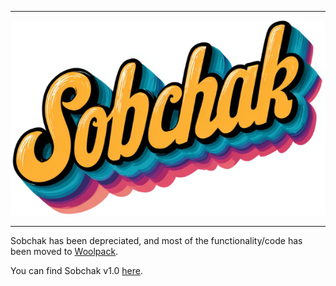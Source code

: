 <!-- u251003-->

***

<div align="center">

  <picture>
    <source media="(prefers-color-scheme: dark)" srcset="https://github.com/APrettyCoolProgram/sobchak/blob/main/.github/img/logo/sobchak-dark-587x363.png">
    <source media="(prefers-color-scheme: light)" srcset="https://github.com/APrettyCoolProgram/sobchak/blob/main/.github/img/logo/sobchak-light-587x363.png">
    <img alt="Fallback image description" src="https://github.com/APrettyCoolProgram/sobchak/blob/main/.github/img/logo/sobchak-light-587x363.png">
  </picture>

</div>

***

Sobchak has been depreciated, and most of the functionality/code has been moved to [Woolpack](https://github.com/APrettyCoolProgram/wollpack/tree/main).

You can find Sobchak v1.0 [here](https://github.com/APrettyCoolProgram/sobchak/tree/v1.0-final).